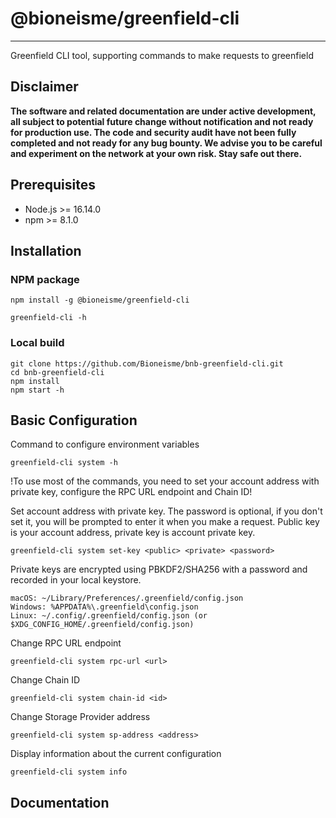 # @bioneisme/greenfield-cli

---
Greenfield CLI tool, supporting commands to make requests to greenfield


## Disclaimer
**The software and related documentation are under active development, all subject to potential future change without
notification and not ready for production use. The code and security audit have not been fully completed and not ready
for any bug bounty. We advise you to be careful and experiment on the network at your own risk. Stay safe out there.**

## Prerequisites

- Node.js >= 16.14.0
- npm >= 8.1.0

## Installation

### NPM package

```
npm install -g @bioneisme/greenfield-cli
```

```
greenfield-cli -h
```

### Local build

```
git clone https://github.com/Bioneisme/bnb-greenfield-cli.git
cd bnb-greenfield-cli
npm install
npm start -h
```

## Basic Configuration

Command to configure environment variables
```
greenfield-cli system -h
```

!To use most of the commands, you need to set your account address with private key, configure the RPC URL endpoint and Chain ID!

Set account address with private key. The password is optional, if you don't set it, you will be prompted to enter it when you make a request.
Public key is your account address, private key is account private key.
```
greenfield-cli system set-key <public> <private> <password>
```

Private keys are encrypted using PBKDF2/SHA256 with a password and recorded in your local keystore.
```
macOS: ~/Library/Preferences/.greenfield/config.json
Windows: %APPDATA%\.greenfield\config.json
Linux: ~/.config/.greenfield/config.json (or $XDG_CONFIG_HOME/.greenfield/config.json)
```

Change RPC URL endpoint
```
greenfield-cli system rpc-url <url>
```

Change Chain ID
```
greenfield-cli system chain-id <id>
```

Change Storage Provider address
```
greenfield-cli system sp-address <address>
```

Display information about the current configuration
```
greenfield-cli system info
```

## Documentation
